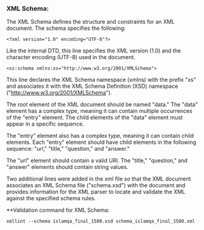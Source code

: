 
### XML Schema:
The XML Schema defines the structure and constraints for an XML
document. The schema specifies the following:
```
<?xml version="1.0" encoding="UTF-8"?>
```
Like the internal DTD, this
line specifies the XML version (1.0) and the character encoding
(UTF-8) used in the document.
```
<xs:schema xmlns:xs="http://www.w3.org/2001/XMLSchema">
```
This line declares the XML Schema namespace (xmlns) with the prefix "xs"
and associates it with the XML Schema Definition (XSD) namespace
("http://www.w3.org/2001/XMLSchema").

The root element of the XML document should be named "data." The
"data" element has a complex type, meaning it can contain multiple
occurrences of the "entry" element. The child elements of the "data"
element must appear in a specific sequence.

The "entry" element also has a complex type, meaning it can contain
child elements. Each "entry" element should have child elements in
the following sequence: "url," "title," "question," and "answer."

The "url" element should contain a valid URI.
The "title," "question," and "answer" elements should contain string
values.

Two additional lines were added in the xml file so that the XML
document associates an XML Schema file ("schema.xsd") with the
document and provides information for the XML parser to locate and
validate the XML against the specified schema rules.

**Validation command for XML Schema:
```
xmllint --schema islamqa_final_1500.xsd schema_islamqa_final_1500.xml
```
